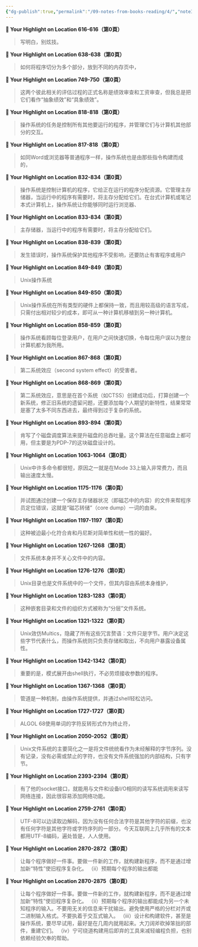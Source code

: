 ```yaml
---
{"dg-publish":true,"permalink":"/09-notes-from-books-reading/4/","noteIcon":"","created":"2024-05-20T07:05:14.421+02:00","updated":"2024-05-20T07:07:30.698+02:00"}
---
```


**📍 Your Highlight on Location 616-616（第0頁）**

> 写明白，别炫技。

**📍 Your Highlight on Location 638-638（第0頁）**

> 如何将程序切分为多个部分，放到不同的内存页中，

**📍 Your Highlight on Location 749-750（第0頁）**

> 这两个彼此相关的评估过程的正式名称是绩效审查和工资审查，但我总是把它们看作“抽象绩效”和“具象绩效”。

**📍 Your Highlight on Location 818-818（第0頁）**

> 操作系统的任务是控制所有其他要运行的程序，并管理它们与计算机其他部分的交互。

**📍 Your Highlight on Location 817-818（第0頁）**

> 如同Word或浏览器等普通程序一样，操作系统也是由那些指令构建而成的，

**📍 Your Highlight on Location 832-834（第0頁）**

> 操作系统是控制计算机的程序，它给正在运行的程序分配资源。它管理主存储器，当运行中的程序有需要时，将主存分配给它们。在台式计算机或笔记本式计算机上，操作系统让你能够同时运行浏览器、

**📍 Your Highlight on Location 833-834（第0頁）**

> 主存储器，当运行中的程序有需要时，将主存分配给它们。

**📍 Your Highlight on Location 838-839（第0頁）**

> 发生错误时，操作系统保护其他程序不受影响，还要防止有害程序或用户

**📍 Your Highlight on Location 849-849（第0頁）**

> Unix操作系统

**📍 Your Highlight on Location 849-850（第0頁）**

> Unix操作系统在所有类型的硬件上都保持一致，而且用较高级的语言写成，只需付出相对较少的成本，即可从一种计算机移植到另一种计算机。

**📍 Your Highlight on Location 858-859（第0頁）**

> 操作系统看顾每位登录用户，在用户之间快速切换，令每位用户误以为整台计算机都为我所用。

**📍 Your Highlight on Location 867-868（第0頁）**

> 第二系统效应（second system effect）的受害者。

**📍 Your Highlight on Location 868-869（第0頁）**

> 第二系统效应，意思是在首个系统（如CTSS）创建成功后，打算创建一个新系统，修正旧系统的遗留问题，还要添加每个人期望的新特性，结果常常是塞了太多不同东西进去，最终得到过于复杂的系统。

**📍 Your Highlight on Location 893-894（第0頁）**

> 肯写了个磁盘调度算法来提升磁盘的总吞吐量。这个算法在任意磁盘上都可用，但主要是为PDP-7的这块磁盘设计的。

**📍 Your Highlight on Location 1063-1064（第0頁）**

> Unix中许多命令都很短，原因之一就是在Mode 33上输入非常费力，而且输出速度太慢。

**📍 Your Highlight on Location 1175-1176（第0頁）**

> 并试图通过创建一个保存主存储器状况（即磁芯中的内容）的文件来帮程序员定位错误，这就是“磁芯转储”（core dump）一词的由来。

**📍 Your Highlight on Location 1197-1197（第0頁）**

> 这种被迫最小化符合肯和丹尼斯对简单性和统一性的偏好。

**📍 Your Highlight on Location 1267-1268（第0頁）**

> 文件系统本身并不关心文件中的内容。

**📍 Your Highlight on Location 1276-1276（第0頁）**

> Unix目录也是文件系统中的一个文件，但其内容由系统本身维护，

**📍 Your Highlight on Location 1283-1283（第0頁）**

> 这种嵌套目录和文件的组织方式被称为“分层”文件系统。

**📍 Your Highlight on Location 1321-1322（第0頁）**

> Unix效仿Multics，隐藏了所有这些冗言赘语：文件只是字节。用户决定这些字节代表什么，而操作系统则只负责存储和取出，不向用户暴露设备属性。

**📍 Your Highlight on Location 1342-1342（第0頁）**

> 重要的是，模式展开由shell执行，不必劳烦接收参数的程序。

**📍 Your Highlight on Location 1367-1368（第0頁）**

> 管道是一种机制，由操作系统提供，并通过shell轻松访问。

**📍 Your Highlight on Location 1727-1727（第0頁）**

> ALGOL 68使用单词的字符反转形式作为终止符，

**📍 Your Highlight on Location 2050-2052（第0頁）**

> Unix文件系统的主要简化之一是将文件统统看作为未经解释的字节序列。没有记录，没有必需或禁止的字符，也没有文件系统强加的内部结构，只有字节。

**📍 Your Highlight on Location 2393-2394（第0頁）**

> 有了他的socket接口，就能用与文件和设备I/O相同的读写系统调用来读写网络连接，因此很容易添加网络功能。

**📍 Your Highlight on Location 2759-2761（第0頁）**

> UTF-8可以边读取边解码，因为没有任何合法字符是其他字符的前缀，也没有任何字符是其他字符或字符序列的一部分。今天互联网上几乎所有的文本都用UTF-8编码，遍处皆是，人人使用。

**📍 Your Highlight on Location 2870-2872（第0頁）**

> 让每个程序做好一件事。要做一件新的工作，就构建新程序，而不是通过增加新“特性”使旧程序复杂化。 （ii）预期每个程序的输出都能

**📍 Your Highlight on Location 2870-2875（第0頁）**

> 让每个程序做好一件事。要做一件新的工作，就构建新程序，而不是通过增加新“特性”使旧程序复杂化。 （ii）预期每个程序的输出都能成为另一个未知程序的输入。不要用无关的信息来干扰输出。避免使用严格的分栏对齐或二进制输入格式。不要执着于交互式输入。 （iii）设计和构建软件，甚至是操作系统，要尽早试用，最好是在几周内就用起来。大刀阔斧砍掉笨拙的部件，重建它们。 （iv）宁可绕道构建用后即弃的工具来减轻编程负担，也别依赖经验欠奉的帮助。